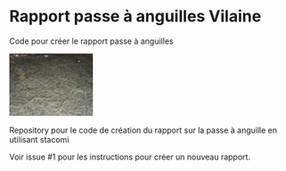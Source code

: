 # Rapport passe à anguilles Vilaine

  Code pour créer le rapport passe à anguilles

<img src="/image/civelles_bac.jpg" alt="eel" width="150"/>

Repository pour le code de création du rapport sur la passe à anguille en utilisant stacomi

Voir issue #1 pour les instructions pour créer un nouveau rapport.
